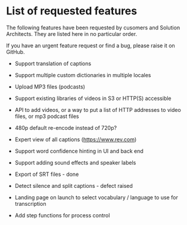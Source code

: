 # List of requested features

The following features have been requested by cusomers and Solution Architects. They are listed here in no particular order. 

If you have an urgent feature request or find a bug, please raise it on GitHub.

- Support translation of captions

- Support multiple custom dictionaries in multiple locales

- Upload MP3 files (podcasts)

- Support existing libraries of videos in S3 or HTTP(S) accessible

- API to add videos, or a way to put a list of HTTP addresses to video files, or mp3 podcast files

- 480p default re-encode instead of 720p?

- Expert view of all captions (https://www.rev.com)

- Support word confidence hinting in UI and back end

- Support adding sound effects and speaker labels

- Export of SRT files - done

- Detect silence and split captions - defect raised

- Landing page on launch to select vocabulary / language to use for transcription

- Add step functions for process control
